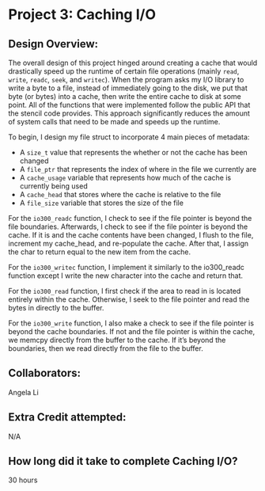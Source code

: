 Project 3: Caching I/O
======================

<!-- TODO: Fill this out. -->

## Design Overview:
The overall design of this project hinged around creating a cache that would drastically speed up the runtime of certain file operations (mainly `read`, `write`, `readc`, `seek`, and `writec`). When the program asks my I/O library to write a byte to a file, instead of immediately going to the disk, we put that byte (or bytes) into a cache, then write the entire cache to disk at some point. All of the functions that were implemented follow the public API that the stencil code provides. This approach significantly reduces the amount of system calls that need to be made and speeds up the runtime.

To begin, I design my file struct to incorporate 4 main pieces of metadata:
- A `size_t` value that represents the whether or not the cache has been changed
- A `file_ptr` that represents the index of where in the file we currently are
- A `cache_usage` variable that represents how much of the cache is currently being used
- A `cache_head` that stores where the cache is relative to the file
- A `file_size` variable that stores the size of the file

For the `io300_readc` function, I check to see if the file pointer is beyond the file boundaries. Afterwards, I check to see if the file pointer is beyond the cache. If it is and the cache contents have been changed, I flush to the file, increment my cache_head, and re-populate the cache. After that, I assign the char to return equal to the new item from the cache.

For the `io300_writec` function, I implement it similarly to the io300_readc function except I write the new character into the cache and return that.

For the `io300_read` function, I first check if the area to read in is located entirely within the cache. Otherwise, I seek to the file pointer and read the bytes in directly to the buffer.

For the `io300_write` function, I also make a check to see if the file pointer is beyond the cache boundaries. If not and the file pointer is within the cache, we memcpy directly from the buffer to the cache. If it’s beyond the boundaries, then we read directly from the file to the buffer.

## Collaborators:
Angela Li

## Extra Credit attempted:
N/A

## How long did it take to complete Caching I/O?
30 hours

<!-- Enter an approximate number of hours that you spent actively working on the project. -->
